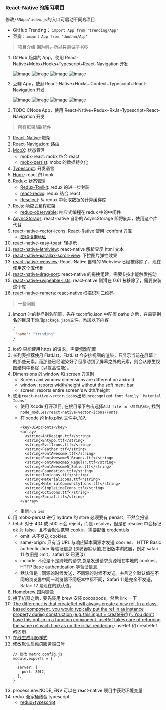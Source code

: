 ### React-Native 的练习项目

修改`/RNApp/index.js`的入口可启动不同的项目

- GitHub Trending： `import App from 'trending/App'`
- 豆瓣：`import App from 'douban/App'`

> 项目介绍 ~~因为懒，所以只测试了 iOS~~

1. GitHub 趋势的 App，使用 React-Native+Mobx+Hooks+Typescript+React-Navigation 开发

   ![image](https://raw.githubusercontent.com/BreathlessWay/RNApp/master/screenshort/rn-github-popular.png)
   ![image](https://raw.githubusercontent.com/BreathlessWay/RNApp/master/screenshort/rn-github-trend.png)
   ![image](https://raw.githubusercontent.com/BreathlessWay/RNApp/master/screenshort/rn-github-me.png)
   ![image](https://raw.githubusercontent.com/BreathlessWay/RNApp/master/screenshort/rn-github-about.png)

2. 豆瓣 App，使用 React-Native+Hooks+Context+Typescript+React-Navigation 开发

   ![image](https://raw.githubusercontent.com/BreathlessWay/RNApp/master/screenshort/rn-douban-book.png)
   ![image](https://raw.githubusercontent.com/BreathlessWay/RNApp/master/screenshort/rn-douban-music.png)
   ![image](https://raw.githubusercontent.com/BreathlessWay/RNApp/master/screenshort/rn-douban-movie-hot.png)
   ![image](https://raw.githubusercontent.com/BreathlessWay/RNApp/master/screenshort/rn-doouban-movie-top.png)

3. TODO CNode App，使用 React-Native+Redux+RxJs+Typescript+React-Navigation 开发

> 所有框架/库/组件

1. [React-Native](https://reactnative.cn/): 框架
2. [React-Navigation](https://reactnavigation.org/): 路由
3. [MobX](https://mobx.js.org/README.html): 状态管理
   - [mobx-react](https://github.com/mobxjs/mobx-react): mobx 结合 react
   - [mobx-persist](https://github.com/pinqy520/mobx-persist): mobx 的数据持久化
4. [Typescript](https://www.typescriptlang.org/): 开发语言
5. [Hook](https://zh-hans.reactjs.org/docs/hooks-intro.html): react 的 hook
6. [Redux](https://redux.js.org/): 状态管理
   - [Redux-Toolkit](https://redux-toolkit.js.org/): redux 的进一步封装
   - [react-redux](https://react-redux.js.org/): redux 结合 react
   - [Reselect](https://github.com/reduxjs/reselect): 从 redux 中获取数据的计算缓存库
7. [RxJs](https://rxjs.dev/): 响应式编程框架
   - [redux-observable](https://redux-observable.js.org/): 响应式编程在 redux 中的中间件
8. [AsyncStorage](https://github.com/react-native-community/async-storage): react-native 自带的 AsyncStorage 即将废弃，使用这个库代替
9. [react-native-vector-icons](https://github.com/oblador/react-native-vector-icons): React-Native 使用 iconfont 的库
   - [图标搜索地址](https://oblador.github.io/react-native-vector-icons/)
10. [react-native-easy-toast](https://github.com/crazycodeboy/react-native-easy-toast): 轻提示
11. [react-native-htmlview](https://github.com/jsdf/react-native-htmlview): react-native 解析显示 html 文本
12. [react-native-parallax-scroll-view](https://github.com/i6mi6/react-native-parallax-scroll-view): 下拉图片弹性效果
13. [react-native-webview](https://github.com/react-native-community/react-native-webview): React-Native 自带的 Webview 已经被移除了，现在使用这个库代替
14. [react-native-drag-sort](https://github.com/mochixuan/react-native-drag-sort): react-native 的拖拽组建，需要长按才能触发拖动
15. [react-native-swipeable-lists](https://github.com/nicastelo/react-native-swipeable-lists): react-native 侧滑在 0.61 被移除了，需要安装这个库
16. [react-native-camera](https://react-native-community.github.io/react-native-camera/docs/installation.html): react-native 扫描识别二维码

> 一些问题

1. import 时的路径别名配置，先在 tsconfig.json 中配置 paths 之后，在需要别名的目录下添加`package.json`文件，添加以下内容
   ```json
   {
   	"name": "trending"
   }
   ```
2. ios9 只能使用 https 的请求，需要[修改配置](https://segmentfault.com/a/1190000002933776)
3. 长列表推荐使用 FlatList，FlatList 会安排视图的渲染，只显示当前在屏幕上的那些元素。而那些已经渲染好了但移动到了屏幕之外的元素，则会从原生视图结构中移除（以提高性能）。
4. Dimensions 的 window 和 screen 的区别
   - Screen and window dimensions are different on android
   - window: reports width/height without the soft menu bar
   - screen: reports entire screen's width/height
5. 使用`react-native-vector-icons`出现`Unrecognized font family 'Material Icons'`
   - 使用 Xcode 打开项目, 在根目录下右击选择`Add file to <项目名称>`, 找到`node_modules/react-native-vector-icons/Fonts`
   - 在 xcode 的 Info.plist 文件中,加入
     ```
     <key>UIAppFonts</key>
     <array>
       <string>AntDesign.ttf</string>
       <string>Entypo.ttf</string>
       <string>EvilIcons.ttf</string>
       <string>Feather.ttf</string>
       <string>FontAwesome.ttf</string>
       <string>FontAwesome5_Brands.ttf</string>
       <string>FontAwesome5_Regular.ttf</string>
       <string>FontAwesome5_Solid.ttf</string>
       <string>Foundation.ttf</string>
       <string>Ionicons.ttf</string>
       <string>MaterialIcons.ttf</string>
       <string>MaterialCommunityIcons.ttf</string>
       <string>SimpleLineIcons.ttf</string>
       <string>Octicons.ttf</string>
       <string>Zocial.ttf</string>
     </array>
     ```
   - 重新`run ios`
6. 用 mobx-persist 进行 hydrate 的 store 必须要有 persist，不然会报错
7. fetch 对于 404 或 500 不会 reject，而是 resolve，但是在 resolve 中会标记 ok 为 false，且不会默认携带 cookie，需要配置 credentials
   - omit: 从不发送 cookies.
   - same-origin: 只有当 URL 与响应脚本同源才发送 cookies、 HTTP Basic authentication 等验证信息.(浏览器默认值,在旧版本浏览器，例如 safari 11 依旧是 omit，safari 12 已更改)
   - include: 不论是不是跨域的请求,总是发送请求资源域在本地的 cookies、 HTTP Basic authentication 等验证信息.
   - 默认值是：同源的时候发送，不同源的时候不发送。并且这个默认值在不同的浏览器中同一浏览器不同版本中都不同，Safari 11 是完全不发送，Safari 12 是现在的默认值。
8. [Homebrew 国内镜像](https://lug.ustc.edu.cn/wiki/mirrors/help/brew.git)
9. 换了机器之后，要先装用 brew 安装 cocoapods，然后 link 一下
10. [The difference is that createRef will always create a new ref. In a class-based component, you would typically put the ref in an instance property during construction (e.g. this.input = createRef()). You don't have this option in a function component. useRef takes care of returning the same ref each time as on the initial rendering.](https://stackoverflow.com/questions/54620698/whats-the-difference-between-useref-and-createref): useRef 和 createRef 的区别
11. [在线生成阴影样式](https://ethercreative.github.io/react-native-shadow-generator/)
12. 修改默认启动的服务端口号
    ```
    // 修改 metro.config.js
    module.exports = {
      ...
      server: {
        port: 8082,
      },
    }
    ```
13. process.env.NODE_ENV 可以在 react-native 项目中获取环境变量
14. redux 全家桶结合 typescript
    - [redux+typescript](https://redux.js.org/recipes/usage-with-typescript/#typing-the-usedispatch-hook)
